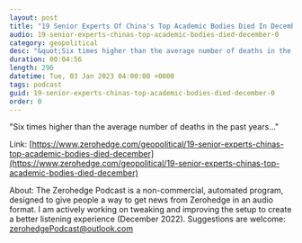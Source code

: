 ```yaml
---
layout: post
title: "19 Senior Experts Of China's Top Academic Bodies Died In December"
audio: 19-senior-experts-chinas-top-academic-bodies-died-december-0
category: geopolitical
desc: "&quot;Six times higher than the average number of deaths in the past years...&quot;"
duration: 00:04:56
length: 296
datetime: Tue, 03 Jan 2023 04:00:00 +0000
tags: podcast
guid: 19-senior-experts-chinas-top-academic-bodies-died-december-0
order: 0
---
```

&quot;Six times higher than the average number of deaths in the past years...&quot;

Link: [https://www.zerohedge.com/geopolitical/19-senior-experts-chinas-top-academic-bodies-died-december](https://www.zerohedge.com/geopolitical/19-senior-experts-chinas-top-academic-bodies-died-december)

About: The Zerohedge Podcast is a non-commercial, automated program, designed to give people a way to get news from Zerohedge in an audio format.  I am actively working on tweaking and improving the setup to create a better listening experience (December 2022).  Suggestions are welcome: [zerohedgePodcast@outlook.com](mailto:zerohedgePodcast@outlook.com)